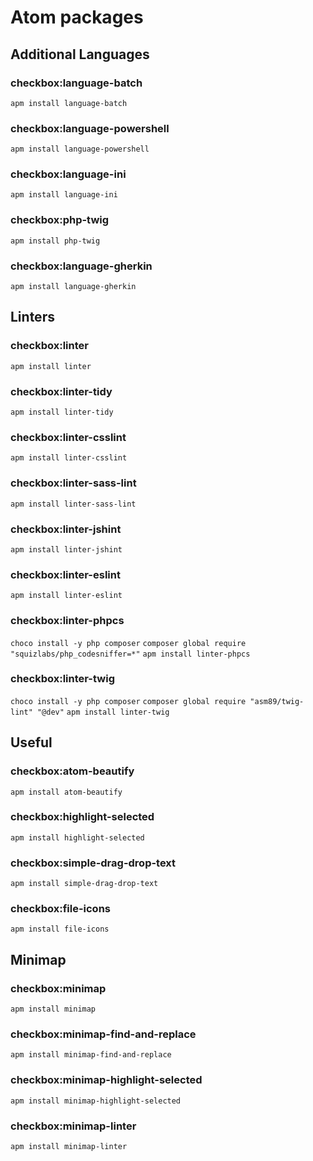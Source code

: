 # Atom packages

## Additional Languages
### checkbox:language-batch
`apm install language-batch`
### checkbox:language-powershell
`apm install language-powershell`
### checkbox:language-ini
`apm install language-ini`
### checkbox:php-twig
`apm install php-twig`
### checkbox:language-gherkin
`apm install language-gherkin`

## Linters
### checkbox:linter
`apm install linter`
### checkbox:linter-tidy
`apm install linter-tidy`
### checkbox:linter-csslint
`apm install linter-csslint`
### checkbox:linter-sass-lint
`apm install linter-sass-lint`
### checkbox:linter-jshint
`apm install linter-jshint`
### checkbox:linter-eslint
`apm install linter-eslint`
### checkbox:linter-phpcs
`choco install -y php composer`
`composer global require "squizlabs/php_codesniffer=*"`
`apm install linter-phpcs`
### checkbox:linter-twig
`choco install -y php composer`
`composer global require "asm89/twig-lint" "@dev"`
`apm install linter-twig`

## Useful
### checkbox:atom-beautify
`apm install atom-beautify`
### checkbox:highlight-selected
`apm install highlight-selected`
### checkbox:simple-drag-drop-text
`apm install simple-drag-drop-text`
### checkbox:file-icons
`apm install file-icons`

## Minimap
### checkbox:minimap
`apm install minimap`
### checkbox:minimap-find-and-replace
`apm install minimap-find-and-replace`
### checkbox:minimap-highlight-selected
`apm install minimap-highlight-selected`
### checkbox:minimap-linter
`apm install minimap-linter`
